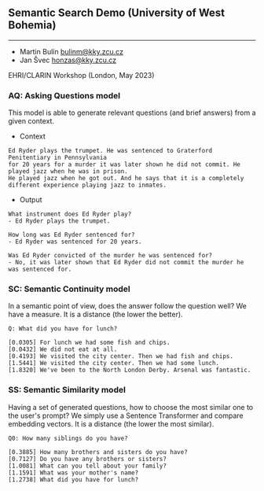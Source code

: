 ## Semantic Search Demo (University of West Bohemia)
---

- Martin Bulín <bulinm@kky.zcu.cz>
- Jan Švec <honzas@kky.zcu.cz>


EHRI/CLARIN Workshop (London, May 2023)

### AQ: Asking Questions model
This model is able to generate relevant questions (and brief answers) from a given context.

- Context
``` 
Ed Ryder plays the trumpet. He was sentenced to Graterford Penitentiary in Pennsylvania 
for 20 years for a murder it was later shown he did not commit. He played jazz when he was in prison. 
He played jazz when he got out. And he says that it is a completely different experience playing jazz to inmates.
```

- Output
```
What instrument does Ed Ryder play? 
- Ed Ryder plays the trumpet. 

How long was Ed Ryder sentenced for? 
- Ed Ryder was sentenced for 20 years.

Was Ed Ryder convicted of the murder he was sentenced for? 
- No, it was later shown that Ed Ryder did not commit the murder he was sentenced for.
```

### SC: Semantic Continuity model
In a semantic point of view, does the answer follow the question well? We have a measure. It is a distance (the lower the better).

```
Q: What did you have for lunch?

[0.0305] For lunch we had some fish and chips.
[0.0432] We did not eat at all.
[0.4193] We visited the city center. Then we had fish and chips.
[1.5441] We visited the city center. Then we had some lunch.
[1.8320] We've been to the North London Derby. Arsenal was fantastic.
```

### SS: Semantic Similarity model
Having a set of generated questions, how to choose the most similar one to the user's prompt? We simply use a Sentence Transformer and compare embedding vectors.
It is a distance (the lower the most similar).

```
Q0: How many siblings do you have?

[0.3885] How many brothers and sisters do you have?
[0.7127] Do you have any brothers or sisters?
[1.0081] What can you tell about your family?
[1.1591] What was your mother's name?
[1.2738] What did you have for lunch?
```